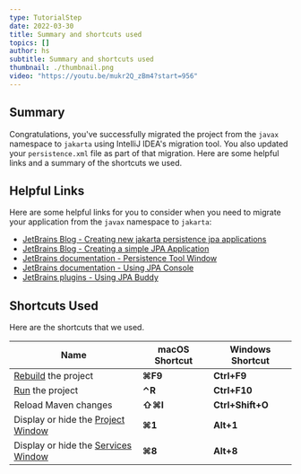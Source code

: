 ```yaml
---
type: TutorialStep
date: 2022-03-30
title: Summary and shortcuts used
topics: []
author: hs
subtitle: Summary and shortcuts used
thumbnail: ./thumbnail.png
video: "https://youtu.be/mukr2Q_zBm4?start=956"
---
```


## Summary

Congratulations, you've successfully migrated the project from the `javax` namespace to `jakarta` using IntelliJ IDEA's migration tool. You also updated your `persistence.xml` file as part of that migration. Here are some helpful links and a summary of the shortcuts we used.

## Helpful Links

Here are some helpful links for you to consider when you need to migrate your application from the `javax` namespace to `jakarta`:

- [JetBrains Blog - Creating new jakarta persistence jpa applications](https://blog.jetbrains.com/idea/2021/02/creating-new-jakarta-persistence-jpa-applications/)
- [JetBrains Blog - Creating a simple JPA Application](https://blog.jetbrains.com/idea/2021/02/creating-a-simple-jpa-application/)
- [JetBrains documentation - Persistence Tool Window](https://www.jetbrains.com/help/idea/persistence-tool-window.html)
- [JetBrains documentation - Using JPA Console](https://www.jetbrains.com/help/idea/using-jpa-console.html)
- [JetBrains plugins - Using JPA Buddy](https://plugins.jetbrains.com/plugin/15075-jpa-buddy)

## Shortcuts Used

Here are the shortcuts that we used.

| Name                                                                                                 | macOS Shortcut | Windows Shortcut |
| ---------------------------------------------------------------------------------------------------- | -------------- | ---------------- |
| [Rebuild](https://www.jetbrains.com/help/idea/compiling-applications.html) the project               | **⌘F9**        | **Ctrl+F9**      |
| [Run](https://www.jetbrains.com/help/idea/running-applications.html) the project                     | **⌃R**         | **Ctrl+F10**     |
| Reload Maven changes                                                                                 | **⇧⌘I**        | **Ctrl+Shift+O** |
| Display or hide the [Project Window](https://www.jetbrains.com/help/idea/project-tool-window.html)   | **⌘1**         | **Alt+1**        |
| Display or hide the [Services Window](https://www.jetbrains.com/help/idea/services-tool-window.html) | **⌘8**         | **Alt+8**        |
